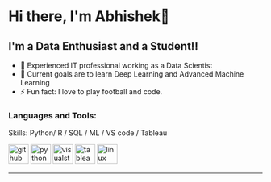 # Hi there, I'm Abhishek👋 

## I'm a Data Enthusiast and a Student!!
                                                                         
                
                                                                            

- 🌱 Experienced IT professional working as a Data Scientist
- 🥅 Current goals are to learn Deep Learning and Advanced Machine Learning
- ⚡ Fun fact: I love to play football and code.


### Languages and Tools:

Skills: Python/ R / SQL / ML / VS code / Tableau

[<img src='https://cdn.jsdelivr.net/npm/simple-icons@3.0.1/icons/github.svg' alt='github' height='40'>](https://github.com/abhimech08)     [<img src='https://cdn.jsdelivr.net/npm/simple-icons@3.0.1/icons/python.svg' alt='python' height='40'>](.)  [<img src='https://cdn.jsdelivr.net/npm/simple-icons@3.0.1/icons/visualstudio.svg' alt='visualstudio' height='40'>](.)  [<img src='https://cdn.jsdelivr.net/npm/simple-icons@3.0.1/icons/tableau.svg' alt='tableau' height='40'>](.)  [<img src='https://cdn.jsdelivr.net/npm/simple-icons@3.0.1/icons/linux.svg' alt='linux' height='40'>](.)  



---



